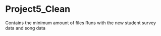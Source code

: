 # Project5_Clean
Contains the minimum amount of files
Runs with the new student survey data and song data
